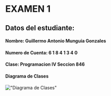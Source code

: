 # EXAMEN 1

## Datos del estudiante:

#### Nombre: Guillermo Antonio Munguia Gonzales 
#### Numero de Cuenta: 6 1 8 4 1 3 4 0 
#### Clase: Programacion IV Seccion 846 

#### Diagrama de Clases

!["Diagrama de Clases"](https://app.genmymodel.com/api/projects/_DIFbIGCOEe2ck8ytUMEi6A/diagrams/_DIFbI2COEe2ck8ytUMEi6A/svg)
